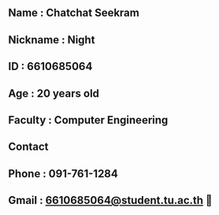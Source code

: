 ## Name : Chatchat Seekram
## Nickname : Night
## ID : 6610685064
## Age : 20 years old
## Faculty : Computer Engineering
## Contact
## Phone : 091-761-1284
## Gmail : 6610685064@student.tu.ac.th 👋

<!--
**6610685064/6610685064** is a ✨ _special_ ✨ repository because its `README.md` (this file) appears on your GitHub profile.

Here are some ideas to get you started:

- 🔭 I’m currently working on ...
- 🌱 I’m currently learning ...
- 👯 I’m looking to collaborate on ...
- 🤔 I’m looking for help with ...
- 💬 Ask me about ...
- 📫 How to reach me: ...
- 😄 Pronouns: ...
- ⚡ Fun fact: ...
-->
